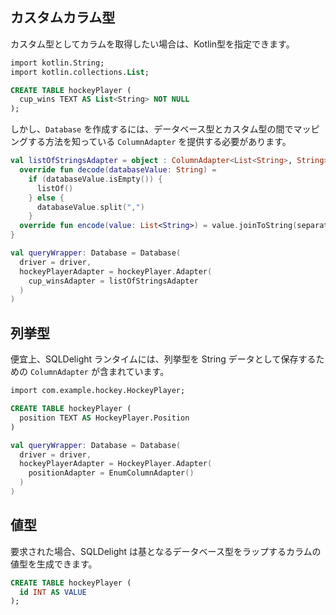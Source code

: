 ## カスタムカラム型

カスタム型としてカラムを取得したい場合は、Kotlin型を指定できます。

```sql
import kotlin.String;
import kotlin.collections.List;

CREATE TABLE hockeyPlayer (
  cup_wins TEXT AS List<String> NOT NULL
);
```

しかし、`Database` を作成するには、データベース型とカスタム型の間でマッピングする方法を知っている `ColumnAdapter` を提供する必要があります。

```kotlin
val listOfStringsAdapter = object : ColumnAdapter<List<String>, String> {
  override fun decode(databaseValue: String) =
    if (databaseValue.isEmpty()) {
      listOf()
    } else {
      databaseValue.split(",")
    }
  override fun encode(value: List<String>) = value.joinToString(separator = ",")
}

val queryWrapper: Database = Database(
  driver = driver,
  hockeyPlayerAdapter = hockeyPlayer.Adapter(
    cup_winsAdapter = listOfStringsAdapter
  )
)
```

## 列挙型

便宜上、SQLDelight ランタイムには、列挙型を String データとして保存するための `ColumnAdapter` が含まれています。

```sql
import com.example.hockey.HockeyPlayer;

CREATE TABLE hockeyPlayer (
  position TEXT AS HockeyPlayer.Position
)
```

```kotlin
val queryWrapper: Database = Database(
  driver = driver,
  hockeyPlayerAdapter = HockeyPlayer.Adapter(
    positionAdapter = EnumColumnAdapter()
  )
)
```

## 値型

要求された場合、SQLDelight は基となるデータベース型をラップするカラムの値型を生成できます。

```sql
CREATE TABLE hockeyPlayer (
  id INT AS VALUE
);